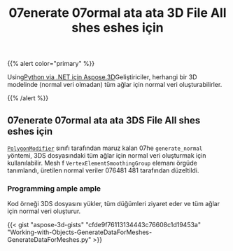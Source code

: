 ﻿---
title: 07enerate 07ormal ata ata 3D File All shes eshes için
type: docs
weight: 70
url: /tr/python-net/generate-normal-data-for-all-meshes-in-a-3d-file/
description: Python via .NET için Aspose.3D şarkı, geliştiriciler herhangi bir 3D modelinde (normal veri olmadan) tüm ağlar için normal veri üretebilir.
---
{{% alert color="primary" %}}

Using[Python via .NET için Aspose.3D](https://products.aspose.com/3d/python-net/)Geliştiriciler, herhangi bir 3D modelinde (normal veri olmadan) tüm ağlar için normal veri oluşturabilirler.

{{% /alert %}}
## **07enerate 07ormal ata ata 3DS File All shes eshes için**
[`PolygonModifier`](https://reference.aspose.com/3d/net/aspose.threed.entities/polygonmodifier) sınıfı tarafından maruz kalan 07he `generate_normal` yöntemi, 3DS dosyasındaki tüm ağlar için normal veri oluşturmak için kullanılabilir. Mesh f `VertexElementSmoothingGroup` elemanı örgüde tanımlandı, üretilen normal veriler 076481 481 tarafından düzeltildi.
### **Programming ample ample**
Kod örneği 3DS dosyasını yükler, tüm düğümleri ziyaret eder ve tüm ağlar için normal veri oluşturur.

{{< gist "aspose-3d-gists" "cfde9f76113134443c76608c1d19453a" "Working-with-Objects-GenerateDataForMeshes-GenerateDataForMeshes.py" >}}
